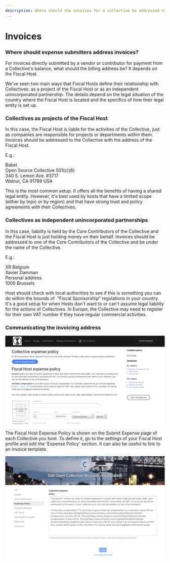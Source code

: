 ```yaml
---
description: Where should the invoices for a collective be addressed to?
---
```


# Invoices

### Where should expense submitters address invoices? 

For invoices directly submitted by a vendor or contributor for payment from a Collective's balance, what should the billing address be? It depends on the Fiscal Host.

We've seen two main ways that Fiscal Hosts define their relationship with Collectives: as a project of the Fiscal Host or as an independent unincorporated partnership. The details depend on the legal situation of the country where the Fiscal Host is located and the specifics of how their legal entity is set up.

### Collectives as projects of the Fiscal Host

In this case, the Fiscal Host is liable for the activities of the Collective, just as companies are responsible for projects or departments within them. Invoices should be addressed to the Collective with the address of the Fiscal Host.

E.g.:

Babel  
Open Source Collective 501\(c\)\(6\)  
340 S. Lemon Ave. \#3717   
Walnut, CA 91789 USA

This is the most common setup. It offers all the benefits of having a shared legal entity. However, it's best used by hosts that have a limited scope \(either by topic or by region\) and that have strong trust and policy agreements with their Collectives.

### Collectives as independent unincorporated partnerships

In this case, liability is held by the Core Contributors of the Collective and the Fiscal Host is just holding money on their behalf. Invoices should be addressed to one of the Core Contributors of the Collective and be under the name of the Collective.

E.g.:

XR Belgium  
Xavier Damman  
Personal address  
1000 Brussels

Host should check with local authorities to see if this is something you can do  within the bounds of  “Fiscal Sponsorship” regulations in your country. It's a good setup for when Hosts don't want to or can't assume legal liability for the actions of Collectives. In Europe, the Collective may need to register for their own VAT number if they have regular commercial activities.

### Communicating the invoicing address

![A custom Fiscal Host expense policy](../.gitbook/assets/9aa60d22-204a-4286-86b8-ff4811f74c57.jpeg)

The Fiscal Host Expense Policy is shown on the Submit Expense page of each Collective you host. To define it, go to the settings of your Fiscal Host profile and edit the 'Expense Policy' section. It can also be useful to link to an invoice template.

![Edit expense policy](../.gitbook/assets/521d6b2d-74d4-4bd8-b774-a799e06eda1c.jpeg)



